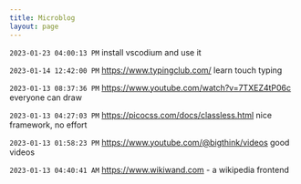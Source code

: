 ```yaml
---
title: Microblog
layout: page
---
```


`2023-01-23 04:00:13 PM` install vscodium and use it

`2023-01-14 12:42:00 PM` <https://www.typingclub.com/> learn touch typing

`2023-01-13 08:37:36 PM` <https://www.youtube.com/watch?v=7TXEZ4tP06c> everyone can draw

`2023-01-13 04:27:03 PM` <https://picocss.com/docs/classless.html> nice framework, no effort

`2023-01-13 01:58:23 PM` <https://www.youtube.com/@bigthink/videos> good videos

`2023-01-13 04:40:41 AM` <https://www.wikiwand.com> - a wikipedia frontend
